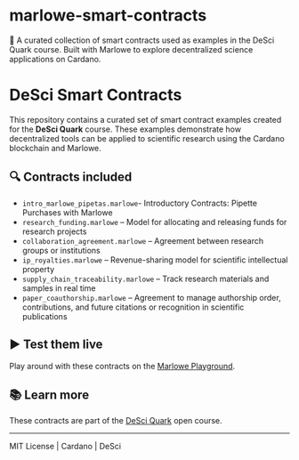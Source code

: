 # marlowe-smart-contracts
📜 A curated collection of smart contracts used as examples in the DeSci Quark course. Built with Marlowe to explore decentralized science applications on Cardano.

# DeSci Smart Contracts

This repository contains a curated set of smart contract examples created for the **DeSci Quark** course. These examples demonstrate how decentralized tools can be applied to scientific research using the Cardano blockchain and Marlowe.

## 🔍 Contracts included

- `intro_marlowe_pipetas.marlowe`- Introductory Contracts: Pipette Purchases with Marlowe
- `research_funding.marlowe` – Model for allocating and releasing funds for research projects  
- `collaboration_agreement.marlowe` – Agreement between research groups or institutions  
- `ip_royalties.marlowe` – Revenue-sharing model for scientific intellectual property  
- `supply_chain_traceability.marlowe` – Track research materials and samples in real time  
- `paper_coauthorship.marlowe` – Agreement to manage authorship order, contributions, and future citations or recognition in scientific publications

## ▶️ Test them live

Play around with these contracts on the [Marlowe Playground](https://marlowe.iohk.io/).

## 📚 Learn more

These contracts are part of the [DeSci Quark](https://www.desciquark.com/en) open course.

---

MIT License | Cardano | DeSci
